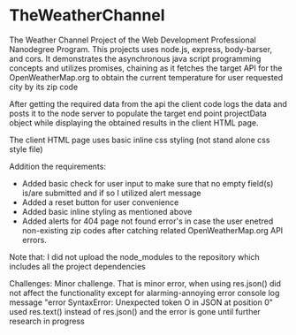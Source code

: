 # TheWeatherChannel
The Weather Channel Project of the Web Development Professional Nanodegree Program.
This projects uses node.js, express, body-barser, and cors.
It demonstrates the asynchronous java script programming concepts and utilizes 
promises, chaining as it fetches the target API for the OpenWeatherMap.org
to obtain the current temperature for user requested city by its zip code

After getting the required data from the api the client code logs the data and posts
it to the node server to populate the target end point projectData object while 
displaying the obtained results in the client HTML page.

The client HTML page uses basic inline css styling (not stand alone css style file)

Addition the requirements:
- Added basic check for user input to make sure that no empty field(s) is/are submitted
and if so I utilized alert message
- Added a reset button for user convenience
- Added basic inline styling as mentioned above
- Added alerts for 404 page not found error's in case the user enetred non-existing zip codes
after catching related OpenWeatherMap.org API errors.


Note that: I did not upload the node_modules to the repository which includes all the project dependencies

Challenges: Minor challenge. That is minor error, when using res.json()
        did not affect the functionality except for alarming-annoying error console log message
        "error SyntaxError: Unexpected token O in JSON at position 0"
        used res.text() instead of res.json() and the error is gone until further research in progress

